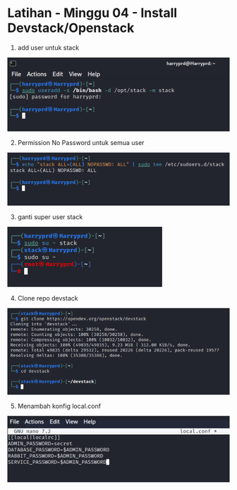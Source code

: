 # Latihan - Minggu 04 - Install Devstack/Openstack

1. add user untuk stack

 ![1](https://github.com/harry-prd/tekn-cloud-computing/blob/master/minggu-04/gambar/1.png)


2. Permission No Password untuk semua user

 ![2](https://github.com/harry-prd/tekn-cloud-computing/blob/master/minggu-04/gambar/2.png)


3. ganti super user stack

 ![3](https://github.com/harry-prd/tekn-cloud-computing/blob/master/minggu-04/gambar/3.png)


4. Clone repo devstack

 ![4](https://github.com/harry-prd/tekn-cloud-computing/blob/master/minggu-04/gambar/4.png)


5. Menambah konfig local.conf

 ![5](https://github.com/harry-prd/tekn-cloud-computing/blob/master/minggu-04/gambar/5.png)